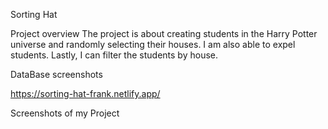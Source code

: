Sorting Hat

Project overview
The project is about creating students in the Harry Potter universe and randomly selecting their houses. I am also able to expel students. Lastly, I can filter the students by house.

DataBase screenshots
![Alt text](1.png)

https://sorting-hat-frank.netlify.app/

Screenshots of my Project
